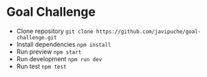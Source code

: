 # Goal Challenge

- Clone repository `git clone https://github.com/javipuche/goal-challenge.git`
- Install dependencies `npm install`
- Run preview `npm start`
- Run development `npm run dev`
- Run test `npm test`
